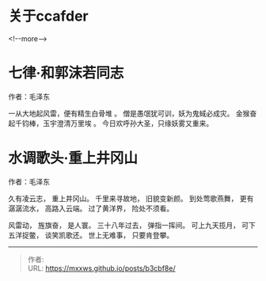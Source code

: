 # 关于ccafder


&lt;!--more--&gt;


# 七律·和郭沫若同志

作者：毛泽东

一从大地起风雷，便有精生白骨堆 。
僧是愚氓犹可训，妖为鬼蜮必成灾。
金猴奋起千钧棒，玉宇澄清万里埃 。
今日欢呼孙大圣，只缘妖雾又重来。


# 水调歌头·重上井冈山
作者：毛泽东

久有凌云志，
重上井冈山。
千里来寻故地，
旧貌变新颜。
到处莺歌燕舞，
更有潺潺流水，
高路入云端。
过了黄洋界，
险处不须看。

风雷动，
旌旗奋，
是人寰。
三十八年过去，
弹指一挥间。
可上九天揽月，
可下五洋捉鳖，
谈笑凯歌还。
世上无难事，
只要肯登攀。

---

> 作者:   
> URL: https://mxxws.github.io/posts/b3cbf8e/  


